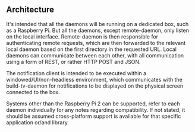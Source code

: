 ## Architecture
It's intended that all the daemons will be running on a dedicated box, such as a Raspberry Pi. But all the daemons,
except remote-daemon, only listen on the local interface. Remote-daemon is then responsible for authenticating remote
requests, which are then forwarded to the relevant local daemon based on the first directory in the requested URL.
Local daemons can communicate between each other, with all communication using a form of REST, or rather HTTP POST and
JSON.

The notification client is intended to be executed within a windowed/UI/non-headless environment, which communicates
with the build-tv-daemon for notifications to be displayed on the physical screen connected to the box.

Systems other than the Raspberry Pi 2 can be supported, refer to each daemon individually for any notes regarding
compatibility. If not stated, it should be assumed cross-platform support is available for that specific application
or/and library.
